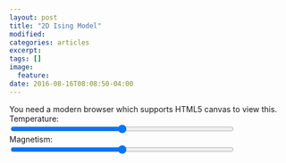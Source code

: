```yaml
---
layout: post
title: "2D Ising Model"
modified:
categories: articles
excerpt:
tags: []
image:
  feature:
date: 2016-08-16T08:08:50-04:00
---
```

<script type="text/javascript" src="http://ajax.googleapis.com/ajax/libs/jquery/1/jquery.min.js"></script>

<canvas id="canvas">
	You need a modern browser which supports HTML5 canvas to view this.
</canvas>

<div>
	<label>Temperature: </label><span id="tempdisplay"></span><br><input style="width:400px;" type="range" name="temperature" id="temperature" min="0" max="2" value="1" step="0.001"><br>
	<label>Magnetism: </label><span id="magdisplay"></span><br><input style="width:400px;" type="range" name="magnetism" id="magnetism" min="-3" max="3" value="0" step="0.01"><br>
</div>

<script type="text/javascript" src="/scripts/boltzmann.js"></script>